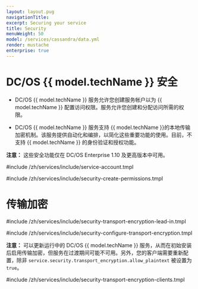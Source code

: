 ```yaml
---
layout: layout.pug
navigationTitle:
excerpt: Securing your service
title: Security
menuWeight: 50
model: /services/cassandra/data.yml
render: mustache
enterprise: true
---
```


# DC/OS {{ model.techName }} 安全

- DC/OS {{ model.techName }} 服务允许您创建服务帐户以为 {{ model.techName }} 配置访问权限。服务允许您创建和分配访问所需的权限。

- DC/OS {{ model.techName }} 服务支持 {{ model.techName }}的本地传输加密机制。该服务提供自动化和编排，以简化这些重要功能的使用。目前，不支持 {{ model.techName }} 的身份验证和授权功能。

**注意：** 这些安全功能仅在 DC/OS Enterprise 1.10 及更高版本中可用。


#include /zh/services/include/service-account.tmpl

#include /zh/services/include/security-create-permissions.tmpl

# <a name="transport_encryption"></a> 传输加密

#include /zh/services/include/security-transport-encryption-lead-in.tmpl

#include /zh/services/include/security-configure-transport-encryption.tmpl

**注意：** 可以更新运行中的 DC/OS {{ model.techName }} 服务，从而在初始安装后启用传输加密，但服务在过渡期间可能不可用。另外，您的客户端需要重新配置，除非 `service.security.transport_encryption.allow_plaintext` 被设置为 `true`。

#include /zh/services/include/security-transport-encryption-clients.tmpl
